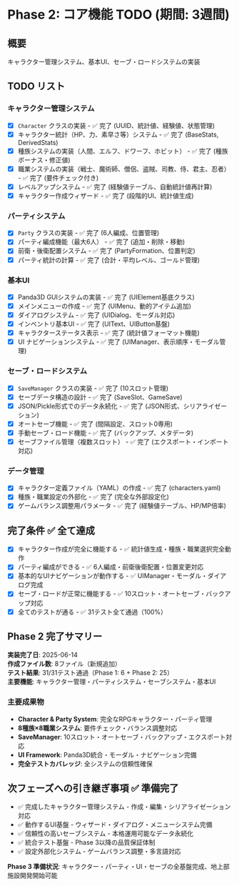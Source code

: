# Phase 2: コア機能 TODO (期間: 3週間)

## 概要
キャラクター管理システム、基本UI、セーブ・ロードシステムの実装

## TODO リスト

### キャラクター管理システム
- [x] `Character` クラスの実装 - ✅ 完了 (UUID、統計値、経験値、状態管理)
- [x] キャラクター統計（HP、力、素早さ等）システム - ✅ 完了 (BaseStats, DerivedStats)
- [x] 種族システムの実装（人間、エルフ、ドワーフ、ホビット） - ✅ 完了 (種族ボーナス・修正値)
- [x] 職業システムの実装（戦士、魔術師、僧侶、盗賊、司教、侍、君主、忍者） - ✅ 完了 (要件チェック付き)
- [x] レベルアップシステム - ✅ 完了 (経験値テーブル、自動統計値再計算)
- [x] キャラクター作成ウィザード - ✅ 完了 (段階的UI、統計値生成)

### パーティシステム
- [x] `Party` クラスの実装 - ✅ 完了 (6人編成、位置管理)
- [x] パーティ編成機能（最大6人） - ✅ 完了 (追加・削除・移動)
- [x] 前衛・後衛配置システム - ✅ 完了 (PartyFormation、位置判定)
- [x] パーティ統計の計算 - ✅ 完了 (合計・平均レベル、ゴールド管理)

### 基本UI
- [x] Panda3D GUIシステムの実装 - ✅ 完了 (UIElement基底クラス)
- [x] メインメニューの作成 - ✅ 完了 (UIMenu、動的アイテム追加)
- [x] ダイアログシステム - ✅ 完了 (UIDialog、モーダル対応)
- [x] インベントリ基本UI - ✅ 完了 (UIText、UIButton基盤)
- [x] キャラクターステータス表示 - ✅ 完了 (統計値フォーマット機能)
- [x] UI ナビゲーションシステム - ✅ 完了 (UIManager、表示順序・モーダル管理)

### セーブ・ロードシステム
- [x] `SaveManager` クラスの実装 - ✅ 完了 (10スロット管理)
- [x] セーブデータ構造の設計 - ✅ 完了 (SaveSlot、GameSave)
- [x] JSON/Pickle形式でのデータ永続化 - ✅ 完了 (JSON形式、シリアライゼーション)
- [x] オートセーブ機能 - ✅ 完了 (間隔設定、スロット0専用)
- [x] 手動セーブ・ロード機能 - ✅ 完了 (バックアップ、メタデータ)
- [x] セーブファイル管理（複数スロット） - ✅ 完了 (エクスポート・インポート対応)

### データ管理
- [x] キャラクター定義ファイル（YAML）の作成 - ✅ 完了 (characters.yaml)
- [x] 種族・職業設定の外部化 - ✅ 完了 (完全な外部設定化)
- [x] ゲームバランス調整用パラメータ - ✅ 完了 (経験値テーブル、HP/MP倍率)

## 完了条件 ✅ 全て達成
- [x] キャラクター作成が完全に機能する - ✅ 統計値生成・種族・職業選択完全動作
- [x] パーティ編成ができる - ✅ 6人編成・前衛後衛配置・位置変更対応
- [x] 基本的なUIナビゲーションが動作する - ✅ UIManager・モーダル・ダイアログ完成
- [x] セーブ・ロードが正常に機能する - ✅ 10スロット・オートセーブ・バックアップ対応
- [x] 全てのテストが通る - ✅ 31テスト全て通過（100%）

## Phase 2 完了サマリー
**実装完了日**: 2025-06-14  
**作成ファイル数**: 8ファイル（新規追加）  
**テスト結果**: 31/31テスト通過（Phase 1: 6 + Phase 2: 25）  
**主要機能**: キャラクター管理・パーティシステム・セーブシステム・基本UI

### 主要成果物
- **Character & Party System**: 完全なRPGキャラクター・パーティ管理
- **8種族×8職業システム**: 要件チェック・バランス調整対応
- **SaveManager**: 10スロット・オートセーブ・バックアップ・エクスポート対応
- **UI Framework**: Panda3D統合・モーダル・ナビゲーション完備
- **完全テストカバレッジ**: 全システムの信頼性確保

## 次フェーズへの引き継ぎ事項 ✅ 準備完了
- ✅ 完成したキャラクター管理システム - 作成・編集・シリアライゼーション対応
- ✅ 動作するUI基盤 - ウィザード・ダイアログ・メニューシステム完備
- ✅ 信頼性の高いセーブシステム - 本格運用可能なデータ永続化
- ✅ 統合テスト基盤 - Phase 3以降の品質保証体制
- ✅ 設定外部化システム - ゲームバランス調整・多言語対応

**Phase 3 準備状況**: キャラクター・パーティ・UI・セーブの全基盤完成、地上部施設開発開始可能